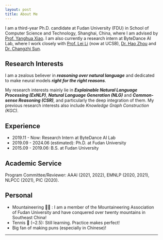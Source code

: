 ```yaml
---
layout: post
title: About Me
---
```


I am a third-year Ph.D. candidate at Fudan University (FDU) in School of Computer Science and Technology, Shanghai, China, where I am advised by [Prof. Yanghua Xiao](http://kw.fudan.edu.cn). I am also currently a research intern at ByteDance AI Lab, where I work closely with [Prof. Lei Li](https://lileicc.github.io) (now at UCSB), [Dr. Hao Zhou](https://zhouh.github.io) and [Dr. Changzhi Sun](https://www.czsun.site). 

## Research Interests

I am a zealous believer in <b><i>reasoning over natural language</i></b> and dedicated to make neural models <b><i>right for the right reasons</i></b>.

My research interests mainly lie in <b><i>Explainable Natural Language Processing (ExNLP)</i></b>, <b><i>Natural Language Generation (NLG)</i></b> and <b><i>Common-sense Reasoning (CSR)</i></b>, and particularly the deep integration of them. My previous research interests also include <i>Knowledge Graph Construction (KGC)</i>.


## Experience

- 2019.11 - Now: Research Intern at ByteDance AI Lab
- 2019.09 - 2024.06 (estimated): Ph.D. at Fudan University
- 2015.09 - 2019.06: B.S. at Fudan University

## Academic Service

Program Committee/Reviewer: AAAI (2021, 2022), EMNLP (2020, 2021), NLPCC (2021), PIC (2020).

## Personal

- Mountaineering 🧗‍♂️ : I am a member of the Mountaineering Association of Fudan University and have conquered over twenty mountains in Southeast China!
- Tennis 🎾 (~2.5): Still learning. Practice makes perfect! 
- Big fan of making puns (especially in Chinese)! 


---